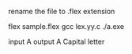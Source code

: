 


rename the file to .flex extension 

flex sample.flex
gcc lex.yy.c
./a.exe

input 
A
output 
A Capital letter 